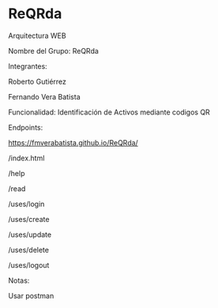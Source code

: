 # ReQRda
Arquitectura WEB

Nombre del Grupo: ReQRda

Integrantes:

Roberto Gutiérrez

Fernando Vera Batista

Funcionalidad: Identificación de Activos mediante codigos QR

Endpoints:

https://fmverabatista.github.io/ReQRda/

/index.html

/help

/read

/uses/login

/uses/create

/uses/update

/uses/delete

/uses/logout

Notas:

Usar postman
